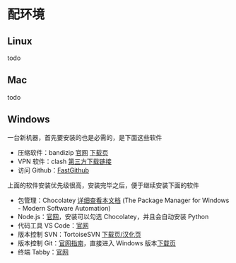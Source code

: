 # 配环境

## Linux

todo

## Mac

todo

## Windows

一台新机器，首先要安装的也是必需的，是下面这些软件

- 压缩软件：bandizip [官网](https://www.bandisoft.com/bandizip/) [下载页](https://www.bandisoft.com/bandizip/dl.php?web)
- VPN 软件：clash [第三方下载链接](https://zmssr.lanzoum.com/ie1is16ec5uj) <Badge type="tip" text="开发者必备" />
- 访问 Github：[FastGithub](https://github.com/WangGithubUser/FastGitHub/releases/)

上面的软件安装优先级很高，安装完毕之后，便于继续安装下面的软件

- 包管理：Chocolatey [详细查看本文档](./os/windows/chocolatey) (The Package Manager for Windows - Modern Software Automation)  <Badge type="warning" text="非必需" />
- Node.js：[官网](https://nodejs.org/)，安装可以勾选 Chocolatey，并且会自动安装 Python
- 代码工具 VS Code：[官网](https://code.visualstudio.com/)
- 版本控制 SVN：TortoiseSVN [下载页/汉化页](https://tortoisesvn.net/downloads.html)
- 版本控制 Git：[官网指南](https://git-scm.com/book/en/v2/Getting-Started-Installing-Git)，直接进入 Windows 版本[下载页](https://git-scm.com/download/win)
- 终端 Tabby：[官网](https://tabby.sh/)
